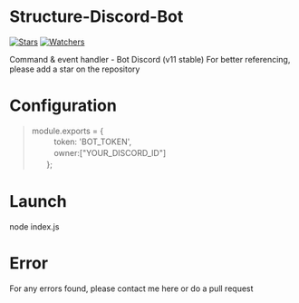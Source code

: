 # Structure-Discord-Bot

[![Stars](https://img.shields.io/github/stars/meliooff/Structure-Discord-Bot)](https://github.com/meliooff/Structure-Discord-Bot)
[![Watchers](https://img.shields.io/github/watchers/meliooff/Structure-Discord-Bot)](https://github.com/meliooff/Structure-Discord-Bot)

Command &amp; event handler - Bot Discord (v11 stable)
For better referencing, please add a star on the repository


# Configuration

> module.exports = {  
>ᅠᅠᅠtoken: 'BOT_TOKEN',  
>ᅠᅠᅠowner:["YOUR_DISCORD_ID"]  
>ᅠᅠ};


# Launch

node index.js

# Error

For any errors found, please contact me here or do a pull request
